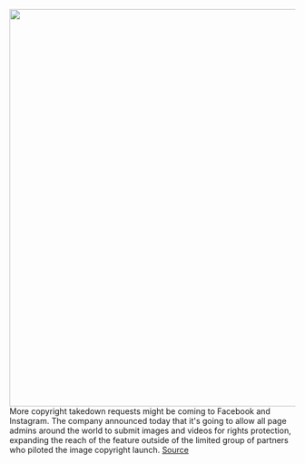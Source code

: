 <img src='https://cdn.vox-cdn.com/thumbor/DSGidNveHRjBGUdm1nmg7Db2nbw=/0x0:2040x1360/1200x800/filters:focal(857x517:1183x843)/cdn.vox-cdn.com/uploads/chorus_image/image/67799292/acastro_180522_facebook_0002.0.jpg' width='700px' /><br/>
More copyright takedown requests might be coming to Facebook and Instagram. The company announced today that it's going to allow all page admins around the world to submit images and videos for rights protection, expanding the reach of the feature outside of the limited group of partners who piloted the image copyright launch.
<a href='https://www.theverge.com/2020/11/16/21569637/facebook-rights-request-image-video-update-takedown'> Source <a/>